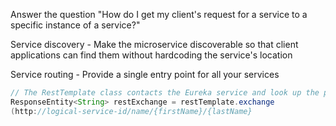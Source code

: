 Answer the question "How do I get my client's request for a service to a specific instance of a service?"

Service discovery - Make the microservice discoverable so that client applications can find them without hardcoding the service's location

Service routing - Provide a single entry point for all your services

```java
// The RestTemplate class contacts the Eureka service and look up the physical location of the "name" service instances
ResponseEntity<String> restExchange = restTemplate.exchange
(http://logical-service-id/name/{firstName}/{lastName}
```